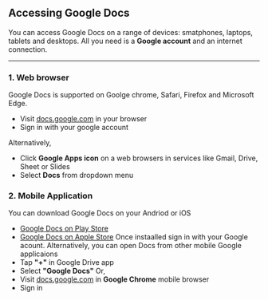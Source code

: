  ## Accessing Google Docs
 You can access Google Docs on a range of devices: smatphones, laptops, tablets and desktops. All you need is a **Google account** and an internet connection.

 ---
 ### 1. Web browser
 Google Docs is supported on Goolge chrome, Safari, Firefox and Microsoft Edge.
 - Visit [docs.google.com](https://docs.google.com) in your browser
 - Sign in with your google account

 Alternatively,
 
 - Click **Google Apps icon** on a web browsers in services like Gmail, Drive, Sheet or Slides
 - Select **Docs** from dropdown menu

  ### 2. Mobile Application
 You can download Google Docs on your Andriod or iOS
 - [Google Docs on Play Store](https://play.google.com/store/apps/details?id=com.google.andriod.apps.docs.editors.docs)
 - [Google Docs on Apple Store](https://apps.apple.com/us/app/google-docs-syn-edit-share/id842842640)
 Once instaalled sign in with your Google acount. 
 Alternatively, you can open Docs from other mobile Google applicaions
 - Tap **"+"** in Google Drive app 
 - Select **"Google Docs"**
 Or,
 - Visit [docs.google.com](https://docs.google.com) in **Google Chrome** mobile browser
 - Sign in
 

